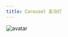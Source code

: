```yaml
---
title: Carousel 走马灯
---
```

![avatar](http://10.101.10.57/components/other/components/carousel_.jpg)